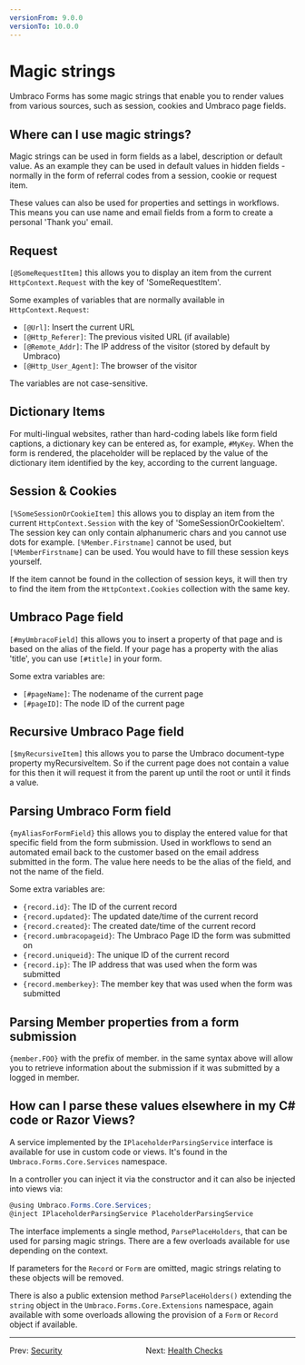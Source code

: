 ```yaml
---
versionFrom: 9.0.0
versionTo: 10.0.0
---
```


# Magic strings

Umbraco Forms has some magic strings that enable you to render values from various sources, such as session, cookies and Umbraco page fields.

## Where can I use magic strings?

Magic strings can be used in form fields as a label, description or default value. As an example they can be used in default values in hidden fields - normally in the form of referral codes from a session, cookie or request item.

These values can also be used for properties and settings in workflows. This means you can use name and email fields from a form to create a personal 'Thank you' email.

## Request

`[@SomeRequestItem]` this allows you to display an item from the current `HttpContext.Request` with the key of 'SomeRequestItem'.

Some examples of variables that are normally available in `HttpContext.Request`:

- `[@Url]`: Insert the current URL
- `[@Http_Referer]`: The previous visited URL (if available)
- `[@Remote_Addr]`: The IP address of the visitor (stored by default by Umbraco)
- `[@Http_User_Agent]`: The browser of the visitor

The variables are not case-sensitive.

## Dictionary Items

For multi-lingual websites, rather than hard-coding labels like form field captions, a dictionary key can be entered as, for example, `#MyKey`.  When the form is rendered, the placeholder will be replaced by the value of the dictionary item identified by the key, according to the current language.

## Session & Cookies

`[%SomeSessionOrCookieItem]` this allows you to display an item from the current `HttpContext.Session` with the key of 'SomeSessionOrCookieItem'. The session key can only contain alphanumeric chars and you cannot use dots for example. `[%Member.Firstname]` cannot be used, but `[%MemberFirstname]` can be used. You would have to fill these session keys yourself.

If the item cannot be found in the collection of session keys, it will then try to find the item from the `HttpContext.Cookies` collection with the same key.

## Umbraco Page field

`[#myUmbracoField]` this allows you to insert a property of that page and is based on the alias of the field. If your page has a property with the alias 'title', you can use `[#title]` in your form.

Some extra variables are:

- `[#pageName]`: The nodename of the current page
- `[#pageID]`: The node ID of the current page

## Recursive Umbraco Page field

`[$myRecursiveItem]` this allows you to parse the Umbraco document-type property myRecursiveItem. So if the current page does not contain a value for this then it will request it from the parent up until the root or until it finds a value.

## Parsing Umbraco Form field

`{myAliasForFormField}` this allows you to display the entered value for that specific field from the form submission. Used in workflows to send an automated email back to the customer based on the email address submitted in the form. The value here needs to be the alias of the field, and not the name of the field.

Some extra variables are:

- `{record.id}`: The ID of the current record
- `{record.updated}`: The updated date/time of the current record
- `{record.created}`: The created date/time of the current record
- `{record.umbracopageid}`: The Umbraco Page ID the form was submitted on
- `{record.uniqueid}`: The unique ID of the current record
- `{record.ip}`: The IP address that was used when the form was submitted
- `{record.memberkey}`: The member key that was used when the form was submitted

## Parsing Member properties from a form submission

`{member.FOO}` with the prefix of member. in the same syntax above will allow you to retrieve information about the submission if it was submitted by a logged in member.

## How can I parse these values elsewhere in my C# code or Razor Views?

A service implemented by the `IPlaceholderParsingService` interface is available for use in custom code or views.  It's found in the `Umbraco.Forms.Core.Services` namespace.

In a controller you can inject it via the constructor and it can also be injected into views via:

```csharp
@using Umbraco.Forms.Core.Services;
@inject IPlaceholderParsingService PlaceholderParsingService
```

The interface implements a single method, `ParsePlaceHolders`, that can be used for parsing magic strings.  There are a few overloads available for use depending on the context.

If parameters for the `Record` or `Form` are omitted, magic strings relating to these objects will be removed.

There is also a public extension method `ParsePlaceHolders()` extending the `string` object in the `Umbraco.Forms.Core.Extensions` namespace, again available with some overloads allowing the provision of a `Form` or `Record` object if available.

---

Prev: [Security](../Security/index.md) &emsp; &emsp; &emsp; &emsp; &emsp; &emsp; &emsp; &emsp; Next: [Health Checks](../Healthchecks/index.md)
